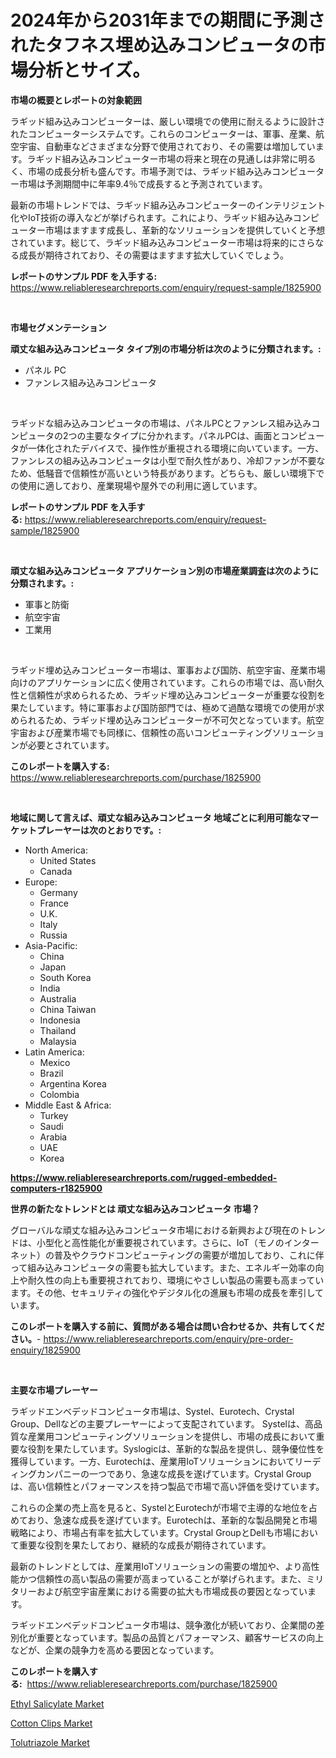 <p><h1>2024年から2031年までの期間に予測されたタフネス埋め込みコンピュータの市場分析とサイズ。</h1></p><p><strong>市場の概要とレポートの対象範囲</strong></p>
<p><p>ラギッド組み込みコンピューターは、厳しい環境での使用に耐えるように設計されたコンピューターシステムです。これらのコンピューターは、軍事、産業、航空宇宙、自動車などさまざまな分野で使用されており、その需要は増加しています。ラギッド組み込みコンピューター市場の将来と現在の見通しは非常に明るく、市場の成長分析も盛んです。市場予測では、ラギッド組み込みコンピューター市場は予測期間中に年率9.4％で成長すると予測されています。</p><p>最新の市場トレンドでは、ラギッド組み込みコンピューターのインテリジェント化やIoT技術の導入などが挙げられます。これにより、ラギッド組み込みコンピューター市場はますます成長し、革新的なソリューションを提供していくと予想されています。総じて、ラギッド組み込みコンピューター市場は将来的にさらなる成長が期待されており、その需要はますます拡大していくでしょう。</p></p>
<p><strong>レポートのサンプル PDF を入手する:</strong> <a href="https://www.reliableresearchreports.com/enquiry/request-sample/1825900">https://www.reliableresearchreports.com/enquiry/request-sample/1825900</a></p>
<p>&nbsp;</p>
<p><strong>市場セグメンテーション</strong></p>
<p><strong>頑丈な組み込みコンピュータ タイプ別の市場分析は次のように分類されます。:</strong></p>
<p><ul><li>パネル PC</li><li>ファンレス組み込みコンピュータ</li></ul></p>
<p>&nbsp;</p>
<p><p>ラギッドな組み込みコンピュータの市場は、パネルPCとファンレス組み込みコンピュータの2つの主要なタイプに分かれます。パネルPCは、画面とコンピュータが一体化されたデバイスで、操作性が重視される環境に向いています。一方、ファンレスの組み込みコンピュータは小型で耐久性があり、冷却ファンが不要なため、低騒音で信頼性が高いという特長があります。どちらも、厳しい環境下での使用に適しており、産業現場や屋外での利用に適しています。</p></p>
<p><strong>レポートのサンプル PDF を入手する:</strong>&nbsp;<a href="https://www.reliableresearchreports.com/enquiry/request-sample/1825900">https://www.reliableresearchreports.com/enquiry/request-sample/1825900</a></p>
<p>&nbsp;</p>
<p><strong> 頑丈な組み込みコンピュータ アプリケーション別の市場産業調査は次のように分類されます。:</strong></p>
<p><ul><li>軍事と防衛</li><li>航空宇宙</li><li>工業用</li></ul></p>
<p>&nbsp;</p>
<p><p>ラギッド埋め込みコンピューター市場は、軍事および国防、航空宇宙、産業市場向けのアプリケーションに広く使用されています。これらの市場では、高い耐久性と信頼性が求められるため、ラギッド埋め込みコンピューターが重要な役割を果たしています。特に軍事および国防部門では、極めて過酷な環境での使用が求められるため、ラギッド埋め込みコンピューターが不可欠となっています。航空宇宙および産業市場でも同様に、信頼性の高いコンピューティングソリューションが必要とされています。</p></p>
<p><strong>このレポートを購入する:</strong>&nbsp; <a href="https://www.reliableresearchreports.com/purchase/1825900">https://www.reliableresearchreports.com/purchase/1825900</a></p>
<p>&nbsp;</p>
<p><strong>地域に関して言えば、頑丈な組み込みコンピュータ 地域ごとに利用可能なマーケットプレーヤーは次のとおりです。:</strong></p>
<p><ul>
    <li>
        North America:
        <ul>
            <li>United States</li>
            <li>Canada</li>
        </ul>
    </li>
    <li>
        Europe:
        <ul>
            <li>Germany</li>
            <li>France</li>
            <li>U.K.</li>
            <li>Italy</li>
            <li>Russia</li>
        </ul>
    </li>
    <li>
        Asia-Pacific:
        <ul>
            <li>China</li>
            <li>Japan</li>
            <li>South Korea</li>
            <li>India</li>
            <li>Australia</li>
            <li>China Taiwan</li>
            <li>Indonesia</li>
            <li>Thailand</li>
            <li>Malaysia</li>
        </ul>
    </li>
    <li>
        Latin America:
        <ul>
            <li>Mexico</li>
            <li>Brazil</li>
            <li>Argentina Korea</li>
            <li>Colombia</li>
        </ul>
    </li>
    <li>
        Middle East & Africa:
        <ul>
            <li>Turkey</li>
            <li>Saudi</li>
            <li>Arabia</li>
            <li>UAE</li>
            <li>Korea</li>
        </ul>
    </li>
    </ul></p>
<p><strong><a href="https://www.reliableresearchreports.com/rugged-embedded-computers-r1825900">https://www.reliableresearchreports.com/rugged-embedded-computers-r1825900</a></strong>&nbsp;</p>
<p><strong>世界の新たなトレンドとは 頑丈な組み込みコンピュータ 市場？</strong></p>
<p><p>グローバルな頑丈な組み込みコンピュータ市場における新興および現在のトレンドは、小型化と高性能化が重要視されています。さらに、IoT（モノのインターネット）の普及やクラウドコンピューティングの需要が増加しており、これに伴って組み込みコンピュータの需要も拡大しています。また、エネルギー効率の向上や耐久性の向上も重要視されており、環境にやさしい製品の需要も高まっています。その他、セキュリティの強化やデジタル化の進展も市場の成長を牽引しています。</p></p>
<p><strong>このレポートを購入する前に、質問がある場合は問い合わせるか、共有してください。</strong>- <a href="https://www.reliableresearchreports.com/enquiry/pre-order-enquiry/1825900">https://www.reliableresearchreports.com/enquiry/pre-order-enquiry/1825900</a></p>
<p>&nbsp;</p>
<p><strong>主要な市場プレーヤー</strong></p>
<p><p>ラギッドエンベデッドコンピュータ市場は、Systel、Eurotech、Crystal Group、Dellなどの主要プレーヤーによって支配されています。 Systelは、高品質な産業用コンピューティングソリューションを提供し、市場の成長において重要な役割を果たしています。Syslogicは、革新的な製品を提供し、競争優位性を獲得しています。一方、Eurotechは、産業用IoTソリューションにおいてリーディングカンパニーの一つであり、急速な成長を遂げています。Crystal Groupは、高い信頼性とパフォーマンスを持つ製品で市場で高い評価を受けています。</p><p>これらの企業の売上高を見ると、SystelとEurotechが市場で主導的な地位を占めており、急速な成長を遂げています。Eurotechは、革新的な製品開発と市場戦略により、市場占有率を拡大しています。Crystal GroupとDellも市場において重要な役割を果たしており、継続的な成長が期待されています。</p><p>最新のトレンドとしては、産業用IoTソリューションの需要の増加や、より高性能かつ信頼性の高い製品の需要が高まっていることが挙げられます。また、ミリタリーおよび航空宇宙産業における需要の拡大も市場成長の要因となっています。</p><p>ラギッドエンベデッドコンピュータ市場は、競争激化が続いており、企業間の差別化が重要となっています。製品の品質とパフォーマンス、顧客サービスの向上などが、企業の競争力を高める要因となっています。</p></p>
<p><strong>このレポートを購入する:</strong>&nbsp;&nbsp;<a href="https://www.reliableresearchreports.com/purchase/1825900">https://www.reliableresearchreports.com/purchase/1825900</a></p>
<p><p><a href="https://www.linkedin.com/pulse/ethyl-salicylate-market-size-share-global-analysis-report-2024-wuiqf?trackingId=yLZmS1SXPlYn5NZv74rZig%3D%3D">Ethyl Salicylate Market</a></p><p><a href="https://www.linkedin.com/pulse/cotton-clips-market-dynamics-2024-2031-also-its-trends-projections-yhr2f?trackingId=0SpwqLHp4DxSPI4%2FjZLdag%3D%3D">Cotton Clips Market</a></p><p><a href="https://www.linkedin.com/pulse/tolutriazole-market-size-evaluating-its-trends-growth-projections-dmkhf?trackingId=1VMJD3HipvRXBjDWo6%2BdeQ%3D%3D">Tolutriazole Market</a></p></p>